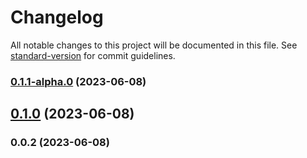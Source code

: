 # Changelog

All notable changes to this project will be documented in this file. See [standard-version](https://github.com/conventional-changelog/standard-version) for commit guidelines.

### [0.1.1-alpha.0](///compare/v0.1.0...v0.1.1-alpha.0) (2023-06-08)

## [0.1.0](///compare/v0.0.2...v0.1.0) (2023-06-08)

### 0.0.2 (2023-06-08)
